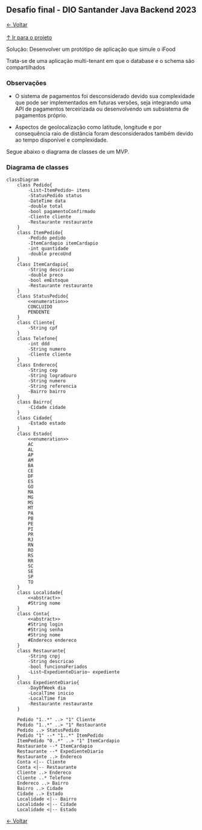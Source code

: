 ## Desafio final - DIO Santander Java Backend 2023

[&larr; Voltar](../README.md)<br><br>
[&uarr; Ir para o projeto](src/main)

Solução: Desenvolver um protótipo de aplicação que simule o iFood

Trata-se de uma aplicação multi-tenant em que o database e o schema são compartilhados

### Observações

- O sistema de pagamentos foi desconsiderado devido sua complexidade que pode ser implementados em futuras versões, seja integrando uma API de pagamentos terceirizada ou desenvolvendo um subsistema de pagamentos próprio.

- Aspectos de geolocalização como latitude, longitude e por consequência raio de distância foram desconsiderados também devido ao tempo disponível e complexidade.

Segue abaixo o diagrama de classes de um MVP.

### Diagrama de classes
```mermaid
classDiagram
    class Pedido{
        -List~ItemPedido~ itens
        -StatusPedido status
        -DateTime data
        -double total
        -bool pagamentoConfirmado
        -Cliente cliente
        -Restaurante restaurante
    }
    class ItemPedido{
        -Pedido pedido
        -ItemCardapio itemCardapio
        -int quantidade
        -double precoUnd
    }
    class ItemCardapio{
        -String descricao
        -double preco
        -bool emEstoque
        -Restaurante restaurante
    }
    class StatusPedido{
        <<enumeration>>
        CONCLUIDO
        PENDENTE
    }
    class Cliente{
        -String cpf
    }
    class Telefone{
        -int ddd
        -String numero
        -Cliente cliente
    }
    class Endereco{
        -String cep
        -String logradouro
        -String numero
        -String referencia
        -Bairro bairro
    }
    class Bairro{
        -Cidade cidade
    }
    class Cidade{
        -Estado estado
    }
    class Estado{
        <<enumeration>>
        AC
        AL
        AP
        AM
        BA
        CE
        DF
        ES
        GO
        MA
        MG
        MS
        MT
        PA
        PB
        PE
        PI
        PR
        RJ
        RN
        RO
        RS
        RR
        SC
        SE
        SP
        TO
    }
    class Localidade{
        <<abstract>>
        #String nome
    }
    class Conta{
        <<abstract>>
        #String login
        #String senha
        #String nome
        #Endereco endereco
    }
    class Restaurante{
        -String cnpj
        -String descricao
        -bool funcionaFeriados
        -List~ExpedienteDiario~ expediente
    }
    class ExpedienteDiario{
        -DayOfWeek dia
        -LocalTime inicio
        -LocalTime fim
        -Restaurante restaurante
    }

    Pedido "1..*" ..> "1" Cliente
    Pedido "1..*" ..> "1" Restaurante
    Pedido ..> StatusPedido
    Pedido "1" --* "1..*" ItemPedido
    ItemPedido "0..*" ..> "1" ItemCardapio 
    Restaurante --* ItemCardapio
    Restaurante --* ExpedienteDiario
    Restaurante ..> Endereco
    Conta <|-- Cliente
    Conta <|-- Restaurante
    Cliente ..> Endereco
    Cliente ..* Telefone
    Endereco ..> Bairro
    Bairro ..> Cidade
    Cidade ..> Estado
    Localidade <|-- Bairro
    Localidade <|-- Cidade
    Localidade <|-- Estado

```

[&larr; Voltar](../README.md)